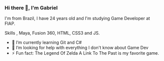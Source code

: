 ### Hi there 👋, I'm Gabriel
I'm from Brazil, I have 24 years old and I'm studying Game Developer at FIAP.

Skills
[](https://img.shields.io/badge/Unity-100000?style=for-the-badge&logo=unity&logoColor=white), Maya, Fusion 360, HTML, CSS3 and JS.

- 🌱 I’m currently learning Git and C# 
- 🤔 I’m looking for help with everything I don't know about Game Dev 
- ⚡ Fun fact: The Legend Of Zelda A Link To The Past is my favorite game. 




